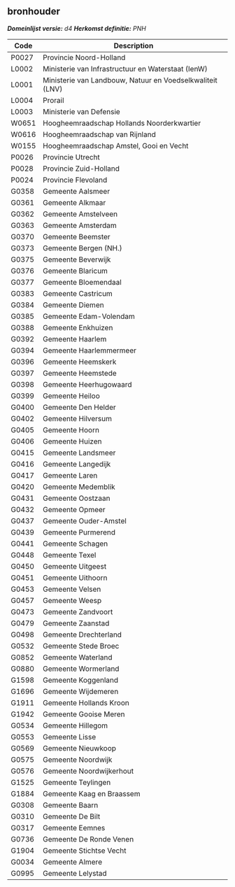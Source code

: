 ## bronhouder

*__Domeinlijst versie:__ d4*
*__Herkomst definitie:__ PNH*

|__Code__ |__Description__	|
|	---	|	---	|
| P0027 | Provincie Noord-Holland |
| L0002 | Ministerie van Infrastructuur en Waterstaat (IenW) |
| L0001 | Ministerie van Landbouw, Natuur en Voedselkwaliteit (LNV) |
| L0004 | Prorail |
| L0003 | Ministerie van Defensie |
| W0651 | Hoogheemraadschap Hollands Noorderkwartier |
| W0616 | Hoogheemraadschap van Rijnland |
| W0155 | Hoogheemraadschap Amstel, Gooi en Vecht |
| P0026 | Provincie Utrecht |
| P0028 | Provincie Zuid-Holland |
| P0024 | Provincie Flevoland |
| G0358 | Gemeente Aalsmeer |
| G0361	| Gemeente Alkmaar |
| G0362	| Gemeente Amstelveen |
| G0363	| Gemeente Amsterdam |
| G0370	| Gemeente Beemster
| G0373	| Gemeente Bergen (NH.) |
| G0375	| Gemeente Beverwijk |
| G0376	| Gemeente Blaricum |
| G0377	| Gemeente Bloemendaal |
| G0383	| Gemeente Castricum |
| G0384	| Gemeente Diemen |
| G0385	| Gemeente Edam-Volendam |
| G0388	| Gemeente Enkhuizen |
| G0392	| Gemeente Haarlem |
| G0394	| Gemeente Haarlemmermeer |
| G0396	| Gemeente Heemskerk |
| G0397	| Gemeente Heemstede |
| G0398	| Gemeente Heerhugowaard |
| G0399	| Gemeente Heiloo |
| G0400	| Gemeente Den Helder |
| G0402	| Gemeente Hilversum |
| G0405	| Gemeente Hoorn |
| G0406	| Gemeente Huizen |
| G0415	| Gemeente Landsmeer |
| G0416	| Gemeente Langedijk |
| G0417	| Gemeente Laren |
| G0420	| Gemeente Medemblik |
| G0431	| Gemeente Oostzaan |
| G0432	| Gemeente Opmeer |
| G0437	| Gemeente Ouder-Amstel |
| G0439	| Gemeente Purmerend |
| G0441	| Gemeente Schagen |
| G0448	| Gemeente Texel |
| G0450	| Gemeente Uitgeest |
| G0451	| Gemeente Uithoorn |
| G0453	| Gemeente Velsen |
| G0457	| Gemeente Weesp |
| G0473	| Gemeente Zandvoort |
| G0479	| Gemeente Zaanstad |
| G0498	| Gemeente Drechterland |
| G0532	| Gemeente Stede Broec |
| G0852	| Gemeente Waterland |
| G0880	| Gemeente Wormerland |
| G1598	| Gemeente Koggenland |
| G1696	| Gemeente Wijdemeren |
| G1911	| Gemeente Hollands Kroon |
| G1942	| Gemeente Gooise Meren |
| G0534	| Gemeente Hillegom |
| G0553	| Gemeente Lisse |
| G0569	| Gemeente Nieuwkoop |
| G0575	| Gemeente Noordwijk |
| G0576	| Gemeente Noordwijkerhout |
| G1525	| Gemeente Teylingen |
| G1884	| Gemeente Kaag en Braassem |
| G0308	| Gemeente Baarn |
| G0310	| Gemeente De Bilt |
| G0317	| Gemeente Eemnes |
| G0736	| Gemeente De Ronde Venen |
| G1904	| Gemeente Stichtse Vecht |
| G0034	| Gemeente Almere |
| G0995	| Gemeente Lelystad |
